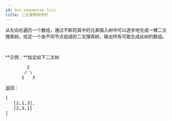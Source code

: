 ```yaml
---
id: bst-sequences-lcci
title: 二叉搜索树序列
---
```

从左向右遍历一个数组，通过不断将其中的元素插入树中可以逐步地生成一棵二叉搜索树。给定一个由不同节点组成的二叉搜索树，输出所有可能生成此树的数组。

 

**示例：**给定如下二叉树


<pre>        2<br/>       / \<br/>      1   3<br/></pre>

返回：


<pre>[<br/>   [2,1,3],<br/>   [2,3,1]<br/>]<br/></pre>

